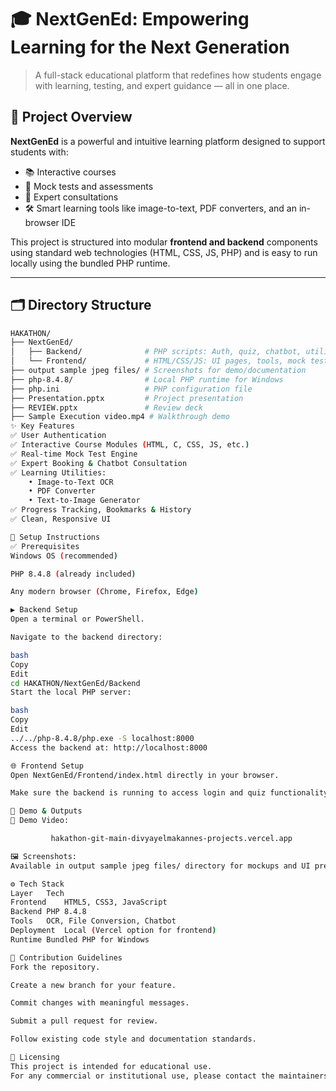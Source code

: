 # 🎓 NextGenEd: Empowering Learning for the Next Generation

> A full-stack educational platform that redefines how students engage with learning, testing, and expert guidance — all in one place.


## 🚀 Project Overview

**NextGenEd** is a powerful and intuitive learning platform designed to support students with:

- 📚 Interactive courses
- 🧠 Mock tests and assessments
- 💬 Expert consultations
- 🛠️ Smart learning tools like image-to-text, PDF converters, and an in-browser IDE

This project is structured into modular **frontend and backend** components using standard web technologies (HTML, CSS, JS, PHP) and is easy to run locally using the bundled PHP runtime.

---

## 🗂️ Directory Structure

```bash
HAKATHON/
├── NextGenEd/
│   ├── Backend/              # PHP scripts: Auth, quiz, chatbot, utilities
│   └── Frontend/             # HTML/CSS/JS: UI pages, tools, mock tests
├── output sample jpeg files/ # Screenshots for demo/documentation
├── php-8.4.8/                # Local PHP runtime for Windows
├── php.ini                   # PHP configuration file
├── Presentation.pptx         # Project presentation
├── REVIEW.pptx               # Review deck
├── Sample Execution video.mp4 # Walkthrough demo
✨ Key Features
✅ User Authentication
✅ Interactive Course Modules (HTML, C, CSS, JS, etc.)
✅ Real-time Mock Test Engine
✅ Expert Booking & Chatbot Consultation
✅ Learning Utilities:
    • Image-to-Text OCR
    • PDF Converter
    • Text-to-Image Generator
✅ Progress Tracking, Bookmarks & History
✅ Clean, Responsive UI

🔧 Setup Instructions
✅ Prerequisites
Windows OS (recommended)

PHP 8.4.8 (already included)

Any modern browser (Chrome, Firefox, Edge)

▶️ Backend Setup
Open a terminal or PowerShell.

Navigate to the backend directory:

bash
Copy
Edit
cd HAKATHON/NextGenEd/Backend
Start the local PHP server:

bash
Copy
Edit
../../php-8.4.8/php.exe -S localhost:8000
Access the backend at: http://localhost:8000

🌐 Frontend Setup
Open NextGenEd/Frontend/index.html directly in your browser.

Make sure the backend is running to access login and quiz functionality.

🧪 Demo & Outputs
🎥 Demo Video:

         hakathon-git-main-divyayelmakannes-projects.vercel.app

🖼️ Screenshots:
Available in output sample jpeg files/ directory for mockups and UI preview.

⚙️ Tech Stack
Layer	Tech
Frontend	HTML5, CSS3, JavaScript
Backend	PHP 8.4.8
Tools	OCR, File Conversion, Chatbot
Deployment	Local (Vercel option for frontend)
Runtime	Bundled PHP for Windows

🤝 Contribution Guidelines
Fork the repository.

Create a new branch for your feature.

Commit changes with meaningful messages.

Submit a pull request for review.

Follow existing code style and documentation standards.

📘 Licensing
This project is intended for educational use.
For any commercial or institutional use, please contact the maintainers.
